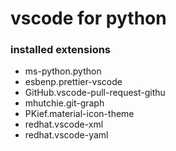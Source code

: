 # vscode for python

### installed extensions
- ms-python.python
- esbenp.prettier-vscode
- GitHub.vscode-pull-request-githu
- mhutchie.git-graph
- PKief.material-icon-theme
- redhat.vscode-xml
- redhat.vscode-yaml 
